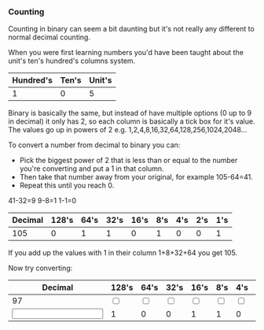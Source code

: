 ### Counting

Counting in binary can seem a bit daunting but it's not really any different to normal decimal counting.

When you were first learning numbers you'd have been taught about the unit's ten's hundred's columns system.

| Hundred's | Ten's | Unit's |
| --------- | ----- | ------ |
| 1         | 0     | 5      |

Binary is basically the same, but instead of have multiple options (0 up to 9 in decimal) it only has 2, so each column is basically a tick box for it's value.
The values go up in powers of 2 e.g. 1,2,4,8,16,32,64,128,256,1024,2048...

To convert a number from decimal to binary you can:

- Pick the biggest power of 2 that is less than or equal to the number you're converting and put a 1 in that column.
- Then take that number away from your original, for example 105-64=41.
- Repeat this until you reach 0.

41-32=9
9-8=1
1-1=0

| Decimal | 128's | 64's | 32's | 16's | 8's | 4's | 2's | 1's |
| ------- | ----- | ---- | ---- | ---- | --- | --- | --- | --- |
| 105     | 0     | 1    | 1    | 0    | 1   | 0   | 0   | 1   |

If you add up the values with 1 in their column 1+8+32+64 you get 105.

Now try converting:

| Decimal  | 128's                   | 64's                    | 32's                    | 16's                    | 8's                     | 4's                     | 2's                     | 1's                     |
| -------- | ----------------------- | ----------------------- | ----------------------- | ----------------------- | ----------------------- | ----------------------- | ----------------------- | ----------------------- |
| 97       | <input type="checkbox"> | <input type="checkbox"> | <input type="checkbox"> | <input type="checkbox"> | <input type="checkbox"> | <input type="checkbox"> | <input type="checkbox"> | <input type="checkbox"> |
| <input > | 1                       | 0                       | 0                       | 1                       | 1                       | 0                       | 1                       | 1                       |
